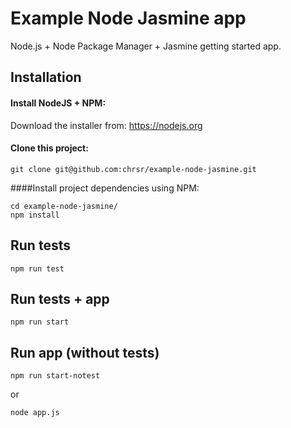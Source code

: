 # Example Node Jasmine app
Node.js + Node Package Manager + Jasmine getting started app.

## Installation
#### Install NodeJS + NPM:

Download the installer from: https://nodejs.org

#### Clone this project:

    git clone git@github.com:chrsr/example-node-jasmine.git

####Install project dependencies using NPM:

    cd example-node-jasmine/
    npm install

## Run tests

    npm run test

## Run tests + app

    npm run start

## Run app (without tests)

    npm run start-notest

or

    node app.js